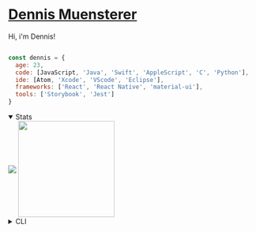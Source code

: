 # [Dennis Muensterer](https://muensterer.xyz)

Hi, i'm Dennis!

```js

const dennis = {
  age: 23,
  code: [JavaScript, 'Java', 'Swift', 'AppleScript', 'C', 'Python'],
  ide: [Atom, 'Xcode', 'VScode', 'Eclipse'],
  frameworks: ['React', 'React Native', 'material-ui'],
  tools: ['Storybook', 'Jest']
}
```

<details open>
	<summary>Stats</summary>
		<img align="center" src="https://github-readme-stats-seven-self.vercel.app/api?username=dnnsmnstrr" />
		<img align="center" height="195" src="https://github-readme-stats.vercel.app/api/top-langs/?username=dnnsmnstrr&layout=compact" />
</details>

<details>
<summary>CLI</summary>
	<h2><a href="https://github.com/dnnsmnstrr/dnnsmnstrr-cli">CLI</a></h2> <img src="https://travis-ci.org/dnnsmnstrr/dnnsmnstrr.svg?branch=master" alt="Build Status" /> <img src="https://repl.it/badge/github/dnnsmnstrr/dnnsmnstrr" alt="Run on Repl.it" />

	My info is also available as a cli tool. Just install Node.js, then:

	```
	$ npx dnnsmnstrr
	```

</details>
